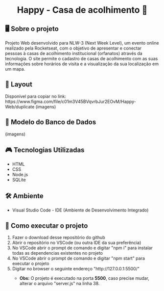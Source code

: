 <h1 align="center">Happy - Casa de acolhimento 🏡</h1>
<h2>🖥️ Sobre o projeto</h2>

Projeto Web desenvolvido para NLW-3 (Next Week Level), um evento online realizado pela Rocketseat, com o objetivo de apresentar e conectar pessoas à casas de acolhimento institucional (orfanatos) através da tecnologia. O site permite o cadastro de casas de acolhimento com as suas informações sobre horários de visita e a visualização da sua localização em um mapa.

<h2>🎨 Layout</h2>
Disponível para copiar no link: https://www.figma.com/file/c01m3V45BVqvrbJur2EOvM/Happy-Web/duplicate
(imagens)


<h2>🧩 Modelo do Banco de Dados</h2>
(imagens)

<h2>🎮 Tecnologias Utilizadas</h2>
<ul>
  <li>HTML</li>
  <li>CSS</li>
  <li>Node.js</li>
  <li>SQLite</li>
</ul>

<h2>🛠️ Ambiente</h2>
<ul><li>Visual Studio Code - IDE (Ambiente de Desenvolvimento Integrado)</li></ul>

<h2>🌟 Como executar o projeto</h2>
<ol>
  <li>Fazer o download desse repositório do github</li>
  <li>Abrir o repositório no VSCode (ou outra IDE da sua preferência)</li>
  <li>No VSCode abrir o prompt de comando e digitar "npm i" para instalar todas as dependencias existentes no projeto</li>
  <li>No VSCode abrir o prompt de comando e digitar "npm start" para executar o projeto</li>
  <li>Digitar no browser o seguinte endereço "http://127.0.0.1:5500/"</li>
  <ul>
    <li><strong>Obs:</strong> O projeto é executado na porta <strong>5500</strong>, caso precise mudar, alterar o arquivo "server.js" na linha 38.</li>
  </ul>
</ol>


